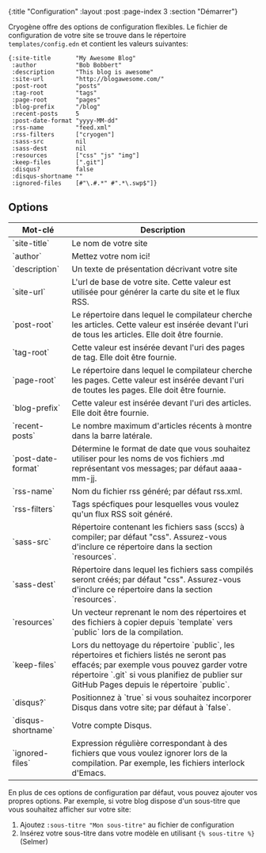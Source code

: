 {:title "Configuration"
 :layout :post
 :page-index 3
 :section "D&eacute;marrer"}

Cryog&egrave;ne offre des options de configuration flexibles. Le fichier de configuration de votre site se trouve dans le r&eacute;pertoire `templates/config.edn` et contient les valeurs suivantes:

```
{:site-title       "My Awesome Blog"
 :author           "Bob Bobbert"
 :description      "This blog is awesome"
 :site-url         "http://blogawesome.com/"
 :post-root        "posts"
 :tag-root         "tags"
 :page-root        "pages"
 :blog-prefix      "/blog"
 :recent-posts     5
 :post-date-format "yyyy-MM-dd"
 :rss-name         "feed.xml"
 :rss-filters      ["cryogen"]
 :sass-src         nil
 :sass-dest        nil
 :resources        ["css" "js" "img"]
 :keep-files       [".git"]
 :disqus?          false
 :disqus-shortname ""
 :ignored-files    [#"\.#.*" #".*\.swp$"]}
```

## Options

<table class="table table-bordered">
  <thead>
    <tr>
      <th>Mot-cl&eacute;</th>
      <th>Description</th>
    </tr>
  </thead>
  <tbody>
    <tr>
      <td>`site-title`</td>
      <td>Le nom de votre site</td>
    </tr>
    <tr>
      <td>`author`</td>
      <td>Mettez votre nom ici!</td>
    </tr>
    <tr>
      <td>`description`</td>
      <td>Un texte de pr&eacute;sentation d&eacute;crivant votre site</td>
      </tr>
      <tr>
        <td>`site-url`</td>
        <td>L&apos;url de base de votre site. Cette valeur est utilis&eacute;e pour g&eacute;n&eacute;rer la carte du site et le flux RSS.</td>
      </tr>
      <tr>
        <td>`post-root`</td>
        <td>Le r&eacute;pertoire dans lequel le compilateur cherche les articles. Cette valeur est ins&eacute;r&eacute;e devant l&apos;uri de tous les articles. Elle doit &ecirc;tre fournie.</td>
      </tr>
      <tr>
        <td>`tag-root`</td>
        <td>Cette valeur est ins&eacute;r&eacute;e devant l&apos;uri des pages de tag. Elle doit &ecirc;tre fournie.</td>
      </tr>
      <tr>
        <td>`page-root`</td>
        <td>Le r&eacute;pertoire dans lequel le compilateur cherche les pages. Cette valeur est ins&eacute;r&eacute;e devant l&apos;uri de toutes les pages. Elle doit &ecirc;tre fournie.</td>
      </tr>
      <tr>
        <td>`blog-prefix`</td>
        <td>Cette valeur est ins&eacute;r&eacute;e devant l&apos;uri des articles. Elle doit &ecirc;tre fournie.</td>
      </tr>
      <tr>
        <td>`recent-posts`</td>
        <td>Le nombre maximum d&apos;articles r&eacute;cents &agrave; montre dans la barre lat&eacute;rale.</td>
      </tr>
      <tr>
        <td>`post-date-format`</td>
        <td>D&eacute;termine le format de date que vous souhaitez utiliser pour les noms de vos fichiers .md repr&eacute;sentant vos messages; par d&eacute;faut aaaa-mm-jj.</td>
      </tr>
      <tr>
        <td>`rss-name`</td>
        <td>Nom du fichier rss g&eacute;n&eacute;r&eacute;; par d&eacute;faut rss.xml.</td>
      </tr>
      <tr>
        <td>`rss-filters`</td>
        <td>Tags sp&eacute;cfiques pour lesquelles vous voulez qu&apos;un flux RSS soit g&eacute;n&eacute;r&eacute;.</td>
      </tr>
      <tr>
        <td>`sass-src`</td>
        <td>R&eacute;pertoire contenant les fichiers sass (sccs) &agrave; compiler; par d&eacute;faut &quot;css&quot;. Assurez-vous d&apos;inclure ce r&eacute;pertoire dans la section `resources`.</td>
      </tr>
      <tr>
        <td>`sass-dest`</td>
        <td>R&eacute;pertoire dans lequel les fichiers sass compil&eacute;s seront cr&eacute;&eacute;s; par d&eacute;faut &quot;css&quot;. Assurez-vous d&apos;inclure ce r&eacute;pertoire dans la section `resources`.</td>
      </tr>
      <tr>
        <td>`resources`</td>
        <td>Un vecteur reprenant le nom des r&eacute;pertoires et des fichiers &agrave; copier depuis `template` vers `public` lors de la compilation.</td>
      </tr>
      <tr>
        <td>`keep-files`</td>
        <td>Lors du nettoyage du r&eacute;pertoire `public`, les r&eacute;pertoires et fichiers list&eacute;s ne seront pas effac&eacute;s; par exemple vous pouvez garder votre r&eacute;pertoire `.git` si vous planifiez de publier sur GitHub Pages depuis le r&eacute;pertoire `public`.</td>
      </tr>
      <tr>
        <td>`disqus?`</td>
        <td>Positionnez &agrave; `true` si vous souhaitez incorporer Disqus dans votre site; par d&eacute;faut &agrave; `false`.</td>
      </tr>
      <tr>
        <td>`disqus-shortname`</td>
        <td>Votre compte Disqus.</td>
      </tr>
      <tr>
        <td>`ignored-files`</td>
        <td>Expression r&eacute;guli&egrave;re  correspondant &agrave; des fichiers que vous voulez ignorer lors de la compilation. Par exemple, les fichiers interlock d&apos;Emacs.</td>
      </tr>
    </tbody>
</table>

En plus de ces options de configuration par d&eacute;faut, vous pouvez ajouter vos propres options. Par exemple, si votre blog dispose d&apos;un sous-titre que vous souhaitez afficher sur votre site:&NewLine;
  1. Ajoutez `:sous-titre "Mon sous-titre"` au fichier de configuration
  2. Ins&eacute;rez votre sous-titre dans votre mod&egrave;le en utilisant `{% sous-titre %}` (Selmer)
